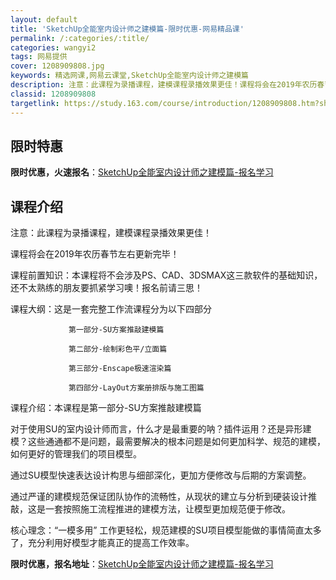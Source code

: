 ```yaml
---
layout: default
title: 'SketchUp全能室内设计师之建模篇-限时优惠-网易精品课'
permalink: /:categories/:title/
categories: wangyi2
tags: 网易提供
cover: 1208909808.jpg
keywords: 精选网课,网易云课堂,SketchUp全能室内设计师之建模篇
description: 注意：此课程为录播课程，建模课程录播效果更佳！课程将会在2019年农历春节左右更新完毕！课程前置知识：本课程将不会涉及P
classid: 1208909808
targetlink: https://study.163.com/course/introduction/1208909808.htm?share=1&shareId=1025206652&utm_campaign=share&utm_medium=iphoneShare&utm_source=&utm_u=1025206652
---
```


## 限时特惠

**限时优惠，火速报名**：[SketchUp全能室内设计师之建模篇-报名学习](https://study.163.com/course/introduction/1208909808.htm?share=1&shareId=1025206652&utm_campaign=share&utm_medium=iphoneShare&utm_source=&utm_u=1025206652)

## 课程介绍

注意：此课程为录播课程，建模课程录播效果更佳！

课程将会在2019年农历春节左右更新完毕！

课程前置知识：本课程将不会涉及PS、CAD、3DSMAX这三款软件的基础知识，还不太熟练的朋友要抓紧学习噢！报名前请三思！

课程大纲：这是一套完整工作流课程分为以下四部分

                 第一部分-SU方案推敲建模篇

                 第二部分-绘制彩色平/立面篇

                 第三部分-Enscape极速渲染篇

                 第四部分-LayOut方案册排版与施工图篇

课程介绍：本课程是第一部分-SU方案推敲建模篇

对于使用SU的室内设计师而言，什么才是最重要的呐？插件运用？还是异形建模？这些通通都不是问题，最需要解决的根本问题是如何更加科学、规范的建模，如何更好的管理我们的项目模型。

通过SU模型快速表达设计构思与细部深化，更加方便修改与后期的方案调整。

通过严谨的建模规范保证团队协作的流畅性，从现状的建立与分析到硬装设计推敲，这是一套按照施工流程推进的建模方法，让模型更加规范便于修改。

核心理念：“一模多用” 工作更轻松，规范建模的SU项目模型能做的事情简直太多了，充分利用好模型才能真正的提高工作效率。

**限时优惠，报名地址**：[SketchUp全能室内设计师之建模篇-报名学习](https://study.163.com/course/introduction/1208909808.htm?share=1&shareId=1025206652&utm_campaign=share&utm_medium=iphoneShare&utm_source=&utm_u=1025206652)

